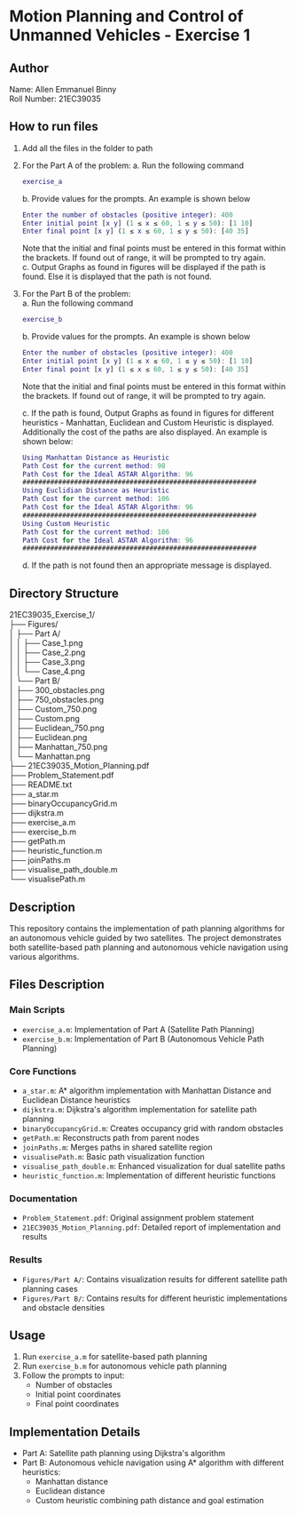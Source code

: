 # Motion Planning and Control of Unmanned Vehicles - Exercise 1

## Author
Name: Allen Emmanuel Binny  
Roll Number: 21EC39035

## How to run files
1. Add all the files in the folder to path
2. For the Part A of the problem: 
   a. Run the following command
    ```matlab
    exercise_a
    ```
    b. Provide values for the prompts. An example is shown below
    ```matlab
    Enter the number of obstacles (positive integer): 400
    Enter initial point [x y] (1 ≤ x ≤ 60, 1 ≤ y ≤ 50): [1 10]
    Enter final point [x y] (1 ≤ x ≤ 60, 1 ≤ y ≤ 50): [40 35]
    ```
    Note that the initial and final points must be entered in this format within the brackets. If found out of range, it will be prompted to try again.  
    c. Output Graphs as found in figures will be displayed if the path is found. Else it is displayed that the path is not found.

3. For the Part B of the problem:  
   a. Run the following command
    ```matlab
    exercise_b
    ```
    b. Provide values for the prompts. An example is shown below
    ```matlab
    Enter the number of obstacles (positive integer): 400
    Enter initial point [x y] (1 ≤ x ≤ 60, 1 ≤ y ≤ 50): [1 10]
    Enter final point [x y] (1 ≤ x ≤ 60, 1 ≤ y ≤ 50): [40 35]
    ```
    Note that the initial and final points must be entered in this format within the brackets. If found out of range, it will be prompted to try again.  

    c. If the path is found, Output Graphs as found in figures for different heuristics - Manhattan, Euclidean and Custom Heuristic is displayed. Additionally the cost of the paths are also displayed. An example is shown below:
    ```matlab
    Using Manhattan Distance as Heuristic
    Path Cost for the current method: 98
    Path Cost for the Ideal ASTAR Algorithm: 96
    ###########################################################
    Using Euclidian Distance as Heuristic
    Path Cost for the current method: 106
    Path Cost for the Ideal ASTAR Algorithm: 96
    ###########################################################
    Using Custom Heuristic
    Path Cost for the current method: 106
    Path Cost for the Ideal ASTAR Algorithm: 96
    ###########################################################
    ```
    d. If the path is not found then an appropriate message is displayed.

## Directory Structure

21EC39035_Exercise_1/  
├── Figures/  
│ ├── Part A/  
│ │ ├── Case_1.png  
│ │ ├── Case_2.png  
│ │ ├── Case_3.png  
│ │ └── Case_4.png  
│ └── Part B/  
│ ├── 300_obstacles.png  
│ ├── 750_obstacles.png  
│ ├── Custom_750.png  
│ ├── Custom.png  
│ ├── Euclidean_750.png  
│ ├── Euclidean.png  
│ ├── Manhattan_750.png  
│ └── Manhattan.png  
├── 21EC39035_Motion_Planning.pdf  
├── Problem_Statement.pdf  
├── README.txt  
├── a_star.m  
├── binaryOccupancyGrid.m  
├── dijkstra.m  
├── exercise_a.m  
├── exercise_b.m  
├── getPath.m  
├── heuristic_function.m  
├── joinPaths.m  
├── visualise_path_double.m  
└── visualisePath.m  


## Description
This repository contains the implementation of path planning algorithms for an autonomous vehicle guided by two satellites. The project demonstrates both satellite-based path planning and autonomous vehicle navigation using various algorithms.

## Files Description

### Main Scripts
- `exercise_a.m`: Implementation of Part A (Satellite Path Planning)
- `exercise_b.m`: Implementation of Part B (Autonomous Vehicle Path Planning)

### Core Functions
- `a_star.m`: A* algorithm implementation with Manhattan Distance and Euclidean Distance heuristics
- `dijkstra.m`: Dijkstra's algorithm implementation for satellite path planning
- `binaryOccupancyGrid.m`: Creates occupancy grid with random obstacles
- `getPath.m`: Reconstructs path from parent nodes
- `joinPaths.m`: Merges paths in shared satellite region
- `visualisePath.m`: Basic path visualization function
- `visualise_path_double.m`: Enhanced visualization for dual satellite paths
- `heuristic_function.m`: Implementation of different heuristic functions

### Documentation
- `Problem_Statement.pdf`: Original assignment problem statement
- `21EC39035_Motion_Planning.pdf`: Detailed report of implementation and results

### Results
- `Figures/Part A/`: Contains visualization results for different satellite path planning cases
- `Figures/Part B/`: Contains results for different heuristic implementations and obstacle densities

## Usage
1. Run `exercise_a.m` for satellite-based path planning
2. Run `exercise_b.m` for autonomous vehicle path planning
3. Follow the prompts to input:
   - Number of obstacles
   - Initial point coordinates
   - Final point coordinates

## Implementation Details
- Part A: Satellite path planning using Dijkstra's algorithm
- Part B: Autonomous vehicle navigation using A* algorithm with different heuristics:
  - Manhattan distance
  - Euclidean distance
  - Custom heuristic combining path distance and goal estimation
